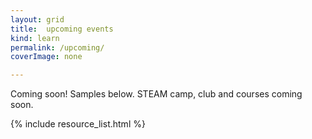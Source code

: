 ```yaml
---
layout: grid
title:  upcoming events
kind: learn
permalink: /upcoming/
coverImage: none

---
```


Coming soon! Samples below. STEAM camp, club and courses coming soon.

{% include resource_list.html %}
